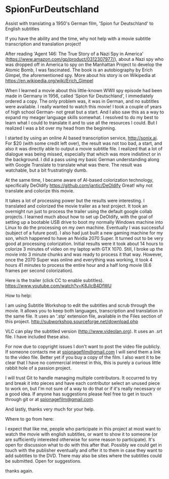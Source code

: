 # SpionFurDeutschland
Assist with translating a 1950's German film, 'Spion fur Deutschland' to English subtitles

If you have the ability and the time, why not help with a movie subtitle transcription and translation project!

After reading 'Agent 146: The True Story of a Nazi Spy in America' (https://www.amazon.com/gp/product/0312307977/), about a Nazi spy who was dropped off in America to spy on the Manhattan Project to develop the Atomic Bomb, I was fascinated.
The book is an autobiography by Erich Gimpel, the aforementioned spy.  More about his story is on Wikipedia at https://en.wikipedia.org/wiki/Erich_Gimpel

When I learned a movie about this little-known WWII spy episode had been made in Germany in 1956, called 'Spion für Deutschland', I immediately ordered a copy.  The only problem was, it was in German, and no subtitles were available.  I really wanted to watch this movie!
I took a couple of years of high school German- not great but a start.  And I also saw this as a way to expand my meager language skills somewhat. 
I resolved to do my best to learn what I could to translate it and to use all the resources I could.  But I realized I was a bit over my head from the beginning.

I started by using an online AI based transcription service, http://sonix.ai.  For $20 (with some credit left over), the result was not too bad, a start, and also it was directly able to output a movie subtitle file.  I realized that a lot of dialogue was being missed, especially that which was more indistinct or in the background.
I did a pass using my basic German understanding along with Google Translate to translate what was there.  The result was watchable, but a bit frustratingly dumb.

At the same time, I became aware of AI-based colorization technology, specifically DeOldify  https://github.com/jantic/DeOldify
Great! why not translate and colorize this movie.

It takes a lot of processing power but the results were interesting. I translated and colorized the movie trailer as a test project.  It took an overnight run just to process the trailer using the default google collab projects.
I learned much about how to set up DeOldify, with the goal of setting up a bootable USB drive to boot my normally Windows machine into Linux to do the processing on my own machine.  Eventually I was successful (subject of a future post).
I also had just built a new gaming machine for my son, which happened to have an Nvidia 2070 Super. It turned out to be very good at processing colorization.
Initial results were it took about 14 hours to colorize 3 minutes of video on my laptop with GTX 1070.  Still, I broke up the movie into 3 minute chunks and was ready to process it that way. However, once the 2070 Super was online and everything was working, it took 4 hours 41 minutes to process the entire hour and a half long movie (8.6 frames per second colorization).

Here is the trailer (click CC to enable subtitles).
https://www.youtube.com/watch?v=K8JIcB4DfWU


How to help:

I am using Subtitle Workshop to edit the subtitles and scrub through the movie.  It allows you to keep both languages, transcription and translation in the same file.
It uses an '.stp' extension file, available in the Files section of this project.
http://subworkshop.sourceforge.net/download.php

VLC can play the subtitled version (http://www.videolan.org).  It uses an .srt file. I have included these also.

For now due to copyright issues I don't want to post the video file publicly. If someone contacts me at spionagefilm@gmail.com I will send them a link to the video file.
Better yet if you buy a copy of the film.
I also want it to be clear that I have no commercial interest in this, this is purely a curious little rabbit hole of a passion project.

I will trust Git to handle managing multiple contributors. It occurred to try and break it into pieces and have each contributor select an unused piece to work on, but I'm not sure of a way to do that or if it's really necessary or a good idea.  If anyone has suggestions please feel free to get in touch through git or at spionagefilm@gmail.com.

And lastly, thanks very much for your help.

Where to go from here:

I expect that like me, people who participate in this project at most want to watch the movie with english subtitles, or want to show it to someone (or are sufficiently interested otherwise for some reason to participate). It's open for discussion what to do with this after that. Possibly we could get in touch with the publisher eventually and offer it to them in case they want to add subtitles to the DVD. There may also be sites where the subtitles could be submitted. Open for suggestions.

thanks again.


